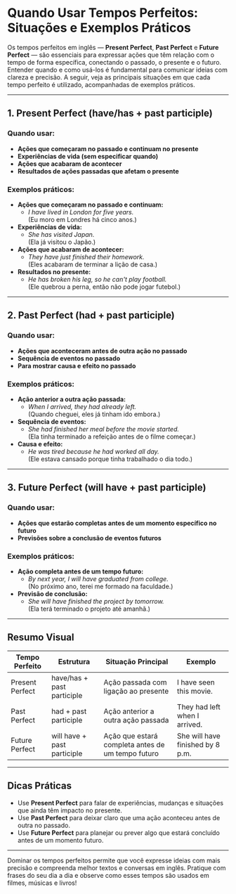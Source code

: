 
# Quando Usar Tempos Perfeitos: Situações e Exemplos Práticos

Os tempos perfeitos em inglês — **Present Perfect**, **Past Perfect** e **Future Perfect** — são essenciais para expressar ações que têm relação com o tempo de forma específica, conectando o passado, o presente e o futuro. Entender quando e como usá-los é fundamental para comunicar ideias com clareza e precisão. A seguir, veja as principais situações em que cada tempo perfeito é utilizado, acompanhadas de exemplos práticos.

---

## 1. Present Perfect (have/has + past participle)

### **Quando usar:**
- **Ações que começaram no passado e continuam no presente**
- **Experiências de vida (sem especificar quando)**
- **Ações que acabaram de acontecer**
- **Resultados de ações passadas que afetam o presente**

### **Exemplos práticos:**
- **Ações que começaram no passado e continuam:**
  - _I have lived in London for five years._  
    (Eu moro em Londres há cinco anos.)
- **Experiências de vida:**
  - _She has visited Japan._  
    (Ela já visitou o Japão.)
- **Ações que acabaram de acontecer:**
  - _They have just finished their homework._  
    (Eles acabaram de terminar a lição de casa.)
- **Resultados no presente:**
  - _He has broken his leg, so he can't play football._  
    (Ele quebrou a perna, então não pode jogar futebol.)

---

## 2. Past Perfect (had + past participle)

### **Quando usar:**
- **Ações que aconteceram antes de outra ação no passado**
- **Sequência de eventos no passado**
- **Para mostrar causa e efeito no passado**

### **Exemplos práticos:**
- **Ação anterior a outra ação passada:**
  - _When I arrived, they had already left._  
    (Quando cheguei, eles já tinham ido embora.)
- **Sequência de eventos:**
  - _She had finished her meal before the movie started._  
    (Ela tinha terminado a refeição antes de o filme começar.)
- **Causa e efeito:**
  - _He was tired because he had worked all day._  
    (Ele estava cansado porque tinha trabalhado o dia todo.)

---

## 3. Future Perfect (will have + past participle)

### **Quando usar:**
- **Ações que estarão completas antes de um momento específico no futuro**
- **Previsões sobre a conclusão de eventos futuros**

### **Exemplos práticos:**
- **Ação completa antes de um tempo futuro:**
  - _By next year, I will have graduated from college._  
    (No próximo ano, terei me formado na faculdade.)
- **Previsão de conclusão:**
  - _She will have finished the project by tomorrow._  
    (Ela terá terminado o projeto até amanhã.)

---

## **Resumo Visual**

| Tempo Perfeito     | Estrutura                  | Situação Principal                                 | Exemplo                                      |
|--------------------|---------------------------|----------------------------------------------------|----------------------------------------------|
| Present Perfect    | have/has + past participle| Ação passada com ligação ao presente               | I have seen this movie.                      |
| Past Perfect       | had + past participle      | Ação anterior a outra ação passada                 | They had left when I arrived.                |
| Future Perfect     | will have + past participle| Ação que estará completa antes de um tempo futuro  | She will have finished by 8 p.m.             |

---

## **Dicas Práticas**

- Use **Present Perfect** para falar de experiências, mudanças e situações que ainda têm impacto no presente.
- Use **Past Perfect** para deixar claro que uma ação aconteceu antes de outra no passado.
- Use **Future Perfect** para planejar ou prever algo que estará concluído antes de um momento futuro.

---

Dominar os tempos perfeitos permite que você expresse ideias com mais precisão e compreenda melhor textos e conversas em inglês. Pratique com frases do seu dia a dia e observe como esses tempos são usados em filmes, músicas e livros!
```
